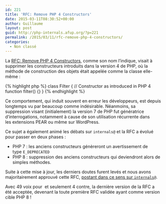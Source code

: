 ```yaml
---
id: 221
title: 'RFC: Remove PHP 4 Constructors'
date: 2015-03-11T08:30:52+00:00
author: Guillaume
layout: post
guid: http://php-internals.afup.org/?p=221
permalink: /2015/03/11/rfc-remove-php-4-constructors/
categories:
  - Non classé
---
```

La [RFC: Remove PHP 4 Constructors](https://wiki.php.net/rfc/remove_php4_constructors), comme son nom l&rsquo;indique, visait à supprimer les constructeurs introduits dans la version 4 de PHP, où la méthode de construction des objets était appelée comme la classe elle-même :

{% highlight php %}
    class Filter
    {
        // Constructor as introduced in PHP 4
        function filter() {}
    }
{% endhighlight %}

Ce comportement, qui induit souvent en erreur les développeurs, est depuis longtemps vu par beaucoup comme indésirable. Néanmoins, sa suppression visant (initialement) la version 7 de PHP fut génératrice d&rsquo;interrogations, notamment à cause de son utilisation récurrente dans les extensions PEAR ou même sur WordPress.

Ce sujet a également animé les débats sur `internals@` et la RFC a évolué pour passer en deux phases :

  * PHP 7 : les anciens constructeurs génèreront un avertissement de type `E_DEPRECATED`
  * PHP 8 : suppression des anciens constructeurs qui deviendront alors de simples méthodes.

Suite à cette mise à jour, les derniers doutes furent levés et nous avons majoritairement approuvé cette RFC, [postant dans ce sens sur `internals@`](http://news.php.net/php.internals/84361).

Avec 49 voix pour  et seulement 4 contre, la dernière version de la RFC a été acceptée, devenant la toute première RFC validée ayant comme version cible PHP 8 !

&nbsp;
